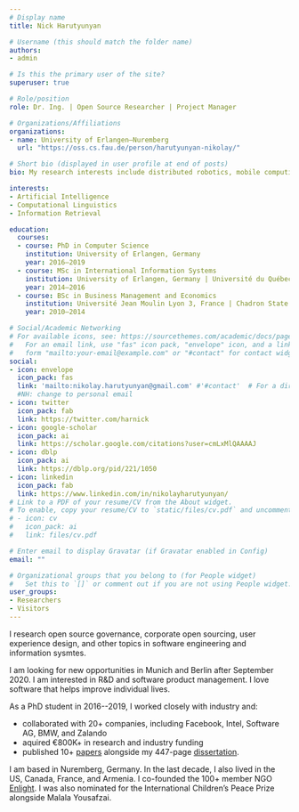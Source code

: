 ```yaml
---
# Display name
title: Nick Harutyunyan

# Username (this should match the folder name)
authors:
- admin

# Is this the primary user of the site?
superuser: true

# Role/position
role: Dr. Ing. | Open Source Researcher | Project Manager

# Organizations/Affiliations
organizations:
- name: University of Erlangen–Nuremberg
  url: "https://oss.cs.fau.de/person/harutyunyan-nikolay/"

# Short bio (displayed in user profile at end of posts)
bio: My research interests include distributed robotics, mobile computing and programmable matter. #NH: Change this

interests:
- Artificial Intelligence
- Computational Linguistics
- Information Retrieval

education:
  courses:
  - course: PhD in Computer Science
    institution: University of Erlangen, Germany
    year: 2016–2019
  - course: MSc in International Information Systems
    institution: University of Erlangen, Germany | Université du Québec à Montréal, Canada
    year: 2014–2016
  - course: BSc in Business Management and Economics
    institution: Université Jean Moulin Lyon 3, France | Chadron State College, NE, USA
    year: 2010–2014

# Social/Academic Networking
# For available icons, see: https://sourcethemes.com/academic/docs/page-builder/#icons
#   For an email link, use "fas" icon pack, "envelope" icon, and a link in the
#   form "mailto:your-email@example.com" or "#contact" for contact widget.
social:
- icon: envelope
  icon_pack: fas
  link: 'mailto:nikolay.harutyunyan@gmail.com' #'#contact'  # For a direct email link, use "mailto:test@example.org".
  #NH: change to personal email
- icon: twitter
  icon_pack: fab
  link: https://twitter.com/harnick
- icon: google-scholar
  icon_pack: ai
  link: https://scholar.google.com/citations?user=cmLxMlQAAAAJ
- icon: dblp
  icon_pack: ai
  link: https://dblp.org/pid/221/1050
- icon: linkedin
  icon_pack: fab
  link: https://www.linkedin.com/in/nikolayharutyunyan/
# Link to a PDF of your resume/CV from the About widget.
# To enable, copy your resume/CV to `static/files/cv.pdf` and uncomment the lines below.
# - icon: cv
#   icon_pack: ai
#   link: files/cv.pdf

# Enter email to display Gravatar (if Gravatar enabled in Config)
email: ""

# Organizational groups that you belong to (for People widget)
#   Set this to `[]` or comment out if you are not using People widget.
user_groups:
- Researchers
- Visitors
---
```


<!-- Nice to e-meet you on my personal website. -->

I research open source governance, corporate open sourcing, user experience design, and other topics in software engineering and information sysmtes.

<!-- Currently finishing up some projects at the University of Erlangen–Nuremberg. -->

I am looking for new opportunities in Munich and Berlin after September 2020. I am interested in R&D and software product management. I love software that helps improve individual lives.

As a PhD student in 2016--2019, I worked closely with industry and:

<ul>
  <li>collaborated with 20+ companies, including Facebook, Intel, Software AG, BMW, and Zalando</li>
  <li>aquired €800K+ in research and industry funding</li>
  <li>published 10+ <a href="https://scholar.google.com/citations?user=cmLxMlQAAAAJ" target="_blank">papers</a> alongside my 447-page <a href="http://nbn-resolving.de/urn:nbn:de:bvb:29-opus4-122727" target="_blank">dissertation</a>.</li>
</ul>

<!-- I am based in Nuremberg, Germany.  -->

I am based in Nuremberg, Germany. In the last decade, I also lived in the US, Canada, France, and Armenia. I co-founded the 100+ member NGO <a href="https://enlightngo.org/language/en/about-us" target="_blank">Enlight</a>. I was also nominated for the International Children’s Peace Prize alongside Malala Yousafzai.